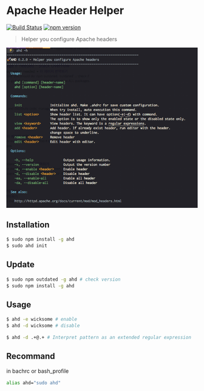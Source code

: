 # Apache Header Helper

[![Build Status](https://travis-ci.org/wicksome/ahd.svg?branch=master)](https://travis-ci.org/wicksome/ahd)
[![npm version](https://badge.fury.io/js/ahd.svg)](https://badge.fury.io/js/ahd)

> Helper you configure Apache headers

![help](./help-2017-04-05.png)

## Installation

```bash
$ sudo npm install -g ahd
$ sudo ahd init
```

## Update

```bash
$ sudo npm outdated -g ahd # check version
$ sudo npm install -g ahd
```

## Usage

```bash
$ ahd -e wicksome # enable
$ ahd -d wicksome # disable
```

```bash
$ ahd -d .+@.+ # Interpret pattern as an extended regular expression
```

## Recommand

in bachrc or bash_profile

```bash
alias ahd="sudo ahd"
```